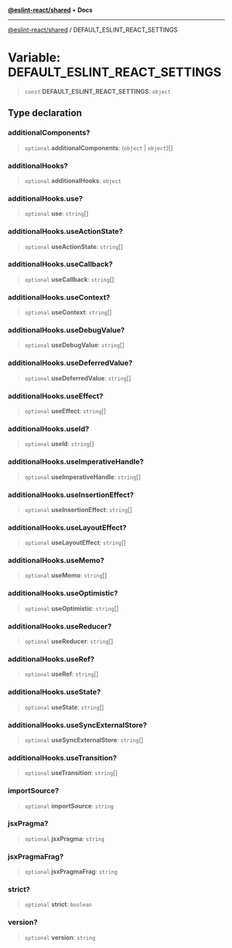 [**@eslint-react/shared**](../README.md) • **Docs**

***

[@eslint-react/shared](../README.md) / DEFAULT\_ESLINT\_REACT\_SETTINGS

# Variable: DEFAULT\_ESLINT\_REACT\_SETTINGS

> `const` **DEFAULT\_ESLINT\_REACT\_SETTINGS**: `object`

## Type declaration

### additionalComponents?

> `optional` **additionalComponents**: (`object` \| `object`)[]

### additionalHooks?

> `optional` **additionalHooks**: `object`

### additionalHooks.use?

> `optional` **use**: `string`[]

### additionalHooks.useActionState?

> `optional` **useActionState**: `string`[]

### additionalHooks.useCallback?

> `optional` **useCallback**: `string`[]

### additionalHooks.useContext?

> `optional` **useContext**: `string`[]

### additionalHooks.useDebugValue?

> `optional` **useDebugValue**: `string`[]

### additionalHooks.useDeferredValue?

> `optional` **useDeferredValue**: `string`[]

### additionalHooks.useEffect?

> `optional` **useEffect**: `string`[]

### additionalHooks.useId?

> `optional` **useId**: `string`[]

### additionalHooks.useImperativeHandle?

> `optional` **useImperativeHandle**: `string`[]

### additionalHooks.useInsertionEffect?

> `optional` **useInsertionEffect**: `string`[]

### additionalHooks.useLayoutEffect?

> `optional` **useLayoutEffect**: `string`[]

### additionalHooks.useMemo?

> `optional` **useMemo**: `string`[]

### additionalHooks.useOptimistic?

> `optional` **useOptimistic**: `string`[]

### additionalHooks.useReducer?

> `optional` **useReducer**: `string`[]

### additionalHooks.useRef?

> `optional` **useRef**: `string`[]

### additionalHooks.useState?

> `optional` **useState**: `string`[]

### additionalHooks.useSyncExternalStore?

> `optional` **useSyncExternalStore**: `string`[]

### additionalHooks.useTransition?

> `optional` **useTransition**: `string`[]

### importSource?

> `optional` **importSource**: `string`

### jsxPragma?

> `optional` **jsxPragma**: `string`

### jsxPragmaFrag?

> `optional` **jsxPragmaFrag**: `string`

### strict?

> `optional` **strict**: `boolean`

### version?

> `optional` **version**: `string`

